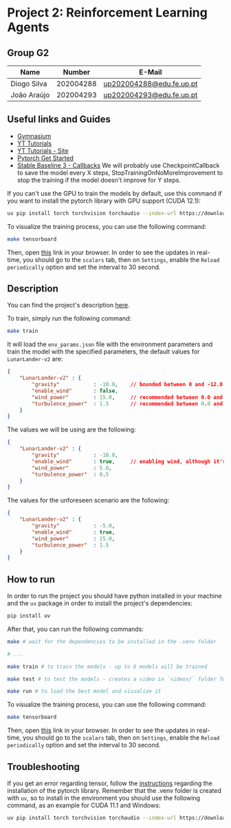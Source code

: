 # Project 2: Reinforcement Learning Agents

## Group G2

| Name             | Number    | E-Mail             |
| ---------------- | --------- | ------------------ |
| Diogo Silva      | 202004288 | up202004288@edu.fe.up.pt   |
| João Araújo      | 202004293 | up202004293@edu.fe.up.pt   |

## Useful links and Guides

- [Gymnasium](https://gymnasium.farama.org)
- [YT Tutorials](https://www.youtube.com/watch?v=dLP-2Y6yu70&list=PLQVvvaa0QuDf0O2DWwLZBfJeYY-JOeZB1&index=2)
- [YT Tutorials - Site](https://pythonprogramming.net/saving-and-loading-reinforcement-learning-stable-baselines-3-tutorial/)
- [Pytorch Get Started](https://pytorch.org/get-started/locally/)
- [Stable Baseline 3 - Callbacks](https://stable-baselines3.readthedocs.io/en/master/guide/callbacks.html#checkpointcallback)
    We will probably use CheckpointCallback to save the model every X steps, StopTrainingOnNoMoreImprovement to stop the training if the model doesn't improve for Y steps.

If you can't use the GPU to train the models by default, use this command if you want to install the pytorch library with GPU support (CUDA 12.1):
```bash
uv pip install torch torchvision torchaudio --index-url https://download.pytorch.org/whl/cu121
```

To visualize the training process, you can use the following command:
```bash
make tensorboard
```

Then, open [this](http://localhost:6006/?darkMode=true#scalars) link in your browser.
In order to see the updates in real-time, you should go to the `scalars` tab, then on `Settings`, enable the `Reload periodically` option and set the interval to 30 second.

## Description

You can find the project's description [here](description/assignment2.pdf).

To train, simply run the following command:
```bash
make train
```

It will load the `env_params.json` file with the environment parameters and train the model with the specified parameters, the default values for `LunarLander-v2` are:
```json
{
    "LunarLander-v2" : {
        "gravity"           : -10.0,    // bounded between 0 and -12.0
        "enable_wind"       : false,
        "wind_power"        : 15.0,     // recommended between 0.0 and 20.0
        "turbulence_power"  : 1.5       // recommended between 0.0 and 2.0
    }
}
```

The values we will be using are the following:
```json
{
    "LunarLander-v2" : {
        "gravity"           : -10.0,
        "enable_wind"       : true,     // enabling wind, although it's not present in the moon
        "wind_power"        : 5.0,
        "turbulence_power"  : 0.5
    }
}
```

The values for the unforeseen scenario are the following:
```json
{
    "LunarLander-v2" : {
        "gravity"           : -5.0,
        "enable_wind"       : true, 
        "wind_power"        : 15.0,
        "turbulence_power"  : 1.5
    }
}
```

## How to run

In order to run the project you should have python installed in your machine and the `uv` package in order to install the project's dependencies:
```bash
pip install uv
```

After that, you can run the following commands:
```bash
make # wait for the dependencies to be installed in the .venv folder

# ...

make train # to train the models - up to 6 models will be trained

make test # to test the models - creates a video in `videos/` folder for each model

make run # to load the best model and visualize it
```

To visualize the training process, you can use the following command:
```bash
make tensorboard
```

Then, open [this](http://localhost:6006/?darkMode=true#scalars) link in your browser.
In order to see the updates in real-time, you should go to the `scalars` tab, then on `Settings`, enable the `Reload periodically` option and set the interval to 30 second.

## Troubleshooting

If you get an error regarding tensor, follow the [instructions](https://pytorch.org/get-started/locally/) regarding the installation of the pytorch library. Remember that the .venv folder is created with `uv`, so to install in the environment you should use the following command, as an example for CUDA 11.1 and Windows:
```bash
uv pip install torch torchvision torchaudio --index-url https://download.pytorch.org/whl/cu118
```